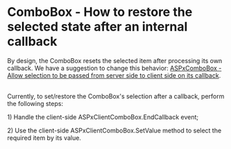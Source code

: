 # ComboBox - How to restore the selected state after an internal callback 


<p>By design, the ComboBox resets the selected item after processing its own callback. We have a suggestion to change this behavior: <a href="https://www.devexpress.com/Support/Center/p/S19880">ASPxComboBox - Allow selection to be passed from server side to client side on its callback</a>.</p><p><br />
Currently, to set/restore the ComboBox's selection after a callback, perform the following steps:</p><p>1) Handle the client-side ASPxClientComboBox.EndCallback event;</p><p>2) Use the client-side ASPxClientComboBox.SetValue method to select the required item by its value.</p>

<br/>



